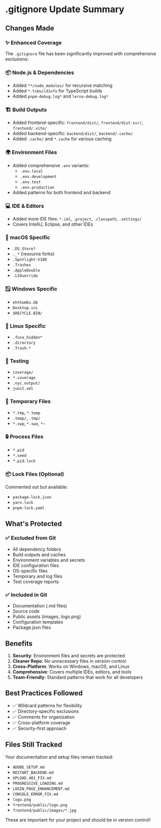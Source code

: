 # .gitignore Update Summary

## Changes Made

### ✨ Enhanced Coverage

The `.gitignore` file has been significantly improved with comprehensive exclusions:

### 📦 **Node.js & Dependencies**
- Added `**/node_modules/` for recursive matching
- Added `*.tsbuildinfo` for TypeScript builds
- Added `pnpm-debug.log*` and `lerna-debug.log*`

### 🏗️ **Build Outputs**
- Added frontend-specific: `frontend/dist/`, `frontend/dist-ssr/`, `frontend/.vite/`
- Added backend-specific: `backend/dist/`, `backend/.cache/`
- Added `.cache/` and `*.cache` for various caching

### 🌍 **Environment Files**
- Added comprehensive `.env` variants:
  - `.env.local`
  - `.env.development`
  - `.env.test`
  - `.env.production`
- Added patterns for both frontend and backend

### 💻 **IDE & Editors**
- Added more IDE files: `*.iml`, `.project`, `.classpath`, `.settings/`
- Covers IntelliJ, Eclipse, and other IDEs

### 🍎 **macOS Specific**
- `.DS_Store?`
- `._*` (resource forks)
- `.Spotlight-V100`
- `.Trashes`
- `.AppleDouble`
- `.LSOverride`

### 🪟 **Windows Specific**
- `ehthumbs.db`
- `Desktop.ini`
- `$RECYCLE.BIN/`

### 🐧 **Linux Specific**
- `.fuse_hidden*`
- `.directory`
- `.Trash-*`

### 🧪 **Testing**
- `coverage/`
- `*.coverage`
- `.nyc_output/`
- `junit.xml`

### 📝 **Temporary Files**
- `*.tmp`, `*.temp`
- `.temp/`, `.tmp/`
- `*.swp`, `*.swo`, `*~`

### 🔒 **Process Files**
- `*.pid`
- `*.seed`
- `*.pid.lock`

### 📦 **Lock Files (Optional)**
Commented out but available:
- `package-lock.json`
- `yarn.lock`
- `pnpm-lock.yaml`

## What's Protected

### ✅ **Excluded from Git**
- All dependency folders
- Build outputs and caches
- Environment variables and secrets
- IDE configuration files
- OS-specific files
- Temporary and log files
- Test coverage reports

### ✅ **Included in Git**
- Documentation (.md files)
- Source code
- Public assets (images, logo.png)
- Configuration templates
- Package.json files

## Benefits

1. **Security**: Environment files and secrets are protected
2. **Cleaner Repo**: No unnecessary files in version control
3. **Cross-Platform**: Works on Windows, macOS, and Linux
4. **Comprehensive**: Covers multiple IDEs, editors, and tools
5. **Team-Friendly**: Standard patterns that work for all developers

## Best Practices Followed

- ✅ Wildcard patterns for flexibility
- ✅ Directory-specific exclusions
- ✅ Comments for organization
- ✅ Cross-platform coverage
- ✅ Security-first approach

## Files Still Tracked

Your documentation and setup files remain tracked:
- `ADOBE_SETUP.md`
- `RESTART_BACKEND.md`
- `UPLOAD_401_FIX.md`
- `PROGRESSIVE_LOADING.md`
- `LOGIN_PAGE_ENHANCEMENT.md`
- `CONSOLE_ERROR_FIX.md`
- `logo.png`
- `frontend/public/logo.png`
- `frontend/public/images/*.jpg`

These are important for your project and should be in version control!

